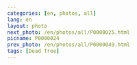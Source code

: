 ```yaml
---
categories: [en, photos, all]
lang: en
layout: photo
next_photo: /en/photos/all/P0000025.html
picname: P0000024
prev_photo: /en/photos/all/P0000049.html
tags: [Dead Tree]
---
```

